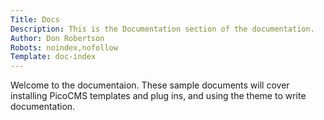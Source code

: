 ```yaml
---
Title: Docs
Description: This is the Documentation section of the documentation.
Author: Don Robertson
Robots: noindex,nofollow
Template: doc-index
---
```

Welcome to the documentaion. These sample documents will cover installing PicoCMS templates and plug ins, and using the theme to write documentation.